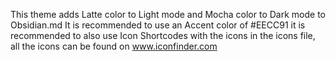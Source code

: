 This theme adds Latte color to Light mode and Mocha color to Dark mode to Obsidian.md
It is recommended to use an Accent color of #EECC91 it is recommended to also use Icon Shortcodes with the icons in the icons file, all the icons can be found on www.iconfinder.com
